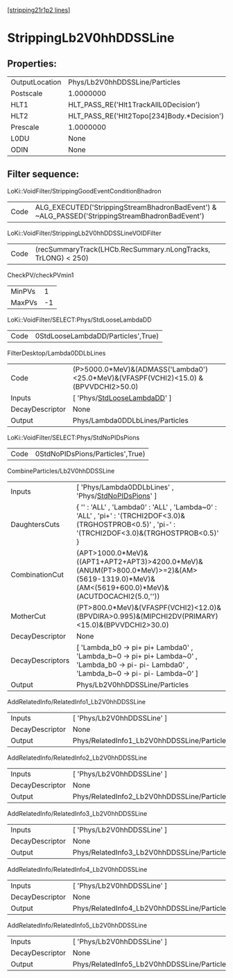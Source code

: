 [[stripping21r1p2 lines]](./stripping21r1p2-index)

# StrippingLb2V0hhDDSSLine

## Properties:

|                |                                               |
|----------------|-----------------------------------------------|
| OutputLocation | Phys/Lb2V0hhDDSSLine/Particles                |
| Postscale      | 1.0000000                                     |
| HLT1           | HLT_PASS_RE('Hlt1TrackAllL0Decision')         |
| HLT2           | HLT_PASS_RE('Hlt2Topo[234]Body.\*Decision') |
| Prescale       | 1.0000000                                     |
| L0DU           | None                                          |
| ODIN           | None                                          |

## Filter sequence:

LoKi::VoidFilter/StrippingGoodEventConditionBhadron

|      |                                                                                                |
|------|------------------------------------------------------------------------------------------------|
| Code | ALG_EXECUTED('StrippingStreamBhadronBadEvent') & ~ALG_PASSED('StrippingStreamBhadronBadEvent') |

LoKi::VoidFilter/StrippingLb2V0hhDDSSLineVOIDFilter

|      |                                                               |
|------|---------------------------------------------------------------|
| Code | (recSummaryTrack(LHCb.RecSummary.nLongTracks, TrLONG) \< 250) |

CheckPV/checkPVmin1

|        |     |
|--------|-----|
| MinPVs | 1   |
| MaxPVs | -1  |

LoKi::VoidFilter/SELECT:Phys/StdLooseLambdaDD

|      |                                    |
|------|------------------------------------|
| Code | 0StdLooseLambdaDD/Particles',True) |

FilterDesktop/Lambda0DDLbLines

|                 |                                                                                          |
|-----------------|------------------------------------------------------------------------------------------|
| Code            | (P\>5000.0\*MeV)&(ADMASS('Lambda0')\<25.0\*MeV)&(VFASPF(VCHI2)\<15.0) &(BPVVDCHI2\>50.0) |
| Inputs          | [ 'Phys/[StdLooseLambdaDD](./stripping21r1p2-commonparticles-stdlooselambdadd)' ]      |
| DecayDescriptor | None                                                                                     |
| Output          | Phys/Lambda0DDLbLines/Particles                                                          |

LoKi::VoidFilter/SELECT:Phys/StdNoPIDsPions

|      |                                  |
|------|----------------------------------|
| Code | 0StdNoPIDsPions/Particles',True) |

CombineParticles/Lb2V0hhDDSSLine

|                  |                                                                                                                                                         |
|------------------|---------------------------------------------------------------------------------------------------------------------------------------------------------|
| Inputs           | [ 'Phys/Lambda0DDLbLines' , 'Phys/[StdNoPIDsPions](./stripping21r1p2-commonparticles-stdnopidspions)' ]                                               |
| DaughtersCuts    | { '' : 'ALL' , 'Lambda0' : 'ALL' , 'Lambda~0' : 'ALL' , 'pi+' : '(TRCHI2DOF\<3.0)&(TRGHOSTPROB\<0.5)' , 'pi-' : '(TRCHI2DOF\<3.0)&(TRGHOSTPROB\<0.5)' } |
| CombinationCut   | (APT\>1000.0\*MeV)&((APT1+APT2+APT3)\>4200.0\*MeV)&(ANUM(PT\>800.0\*MeV)\>=2)&(AM\>(5619-1319.0)\*MeV)&(AM\<(5619+600.0)\*MeV)&(ACUTDOCACHI2(5.0,''))   |
| MotherCut        | (PT\>800.0\*MeV)&(VFASPF(VCHI2)\<12.0)&(BPVDIRA\>0.995)&(MIPCHI2DV(PRIMARY)\<15.0)&(BPVVDCHI2\>30.0)                                                    |
| DecayDescriptor  | None                                                                                                                                                    |
| DecayDescriptors | [ 'Lambda_b0 -\> pi+ pi+ Lambda0' , 'Lambda_b~0 -\> pi+ pi+ Lambda~0' , 'Lambda_b0 -\> pi- pi- Lambda0' , 'Lambda_b~0 -\> pi- pi- Lambda~0' ]         |
| Output           | Phys/Lb2V0hhDDSSLine/Particles                                                                                                                          |

AddRelatedInfo/RelatedInfo1_Lb2V0hhDDSSLine

|                 |                                             |
|-----------------|---------------------------------------------|
| Inputs          | [ 'Phys/Lb2V0hhDDSSLine' ]                |
| DecayDescriptor | None                                        |
| Output          | Phys/RelatedInfo1_Lb2V0hhDDSSLine/Particles |

AddRelatedInfo/RelatedInfo2_Lb2V0hhDDSSLine

|                 |                                             |
|-----------------|---------------------------------------------|
| Inputs          | [ 'Phys/Lb2V0hhDDSSLine' ]                |
| DecayDescriptor | None                                        |
| Output          | Phys/RelatedInfo2_Lb2V0hhDDSSLine/Particles |

AddRelatedInfo/RelatedInfo3_Lb2V0hhDDSSLine

|                 |                                             |
|-----------------|---------------------------------------------|
| Inputs          | [ 'Phys/Lb2V0hhDDSSLine' ]                |
| DecayDescriptor | None                                        |
| Output          | Phys/RelatedInfo3_Lb2V0hhDDSSLine/Particles |

AddRelatedInfo/RelatedInfo4_Lb2V0hhDDSSLine

|                 |                                             |
|-----------------|---------------------------------------------|
| Inputs          | [ 'Phys/Lb2V0hhDDSSLine' ]                |
| DecayDescriptor | None                                        |
| Output          | Phys/RelatedInfo4_Lb2V0hhDDSSLine/Particles |

AddRelatedInfo/RelatedInfo5_Lb2V0hhDDSSLine

|                 |                                             |
|-----------------|---------------------------------------------|
| Inputs          | [ 'Phys/Lb2V0hhDDSSLine' ]                |
| DecayDescriptor | None                                        |
| Output          | Phys/RelatedInfo5_Lb2V0hhDDSSLine/Particles |
